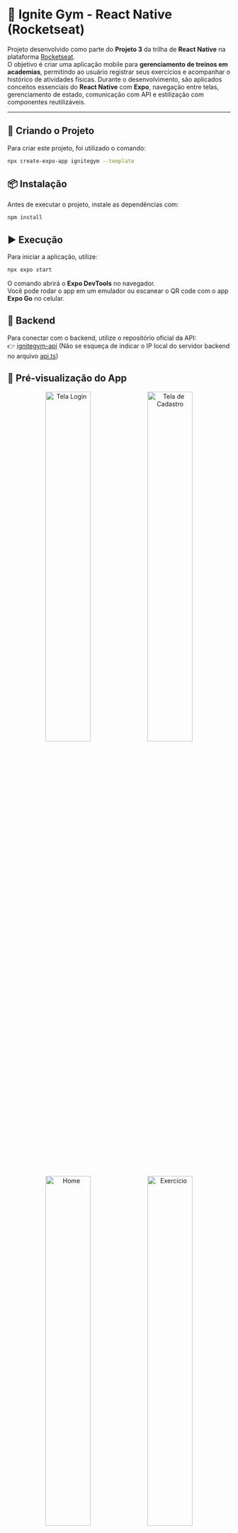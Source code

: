 # 🚀 Ignite Gym - React Native (Rocketseat)

Projeto desenvolvido como parte do **Projeto 3**  da trilha de **React Native** na plataforma [Rocketseat](https://www.rocketseat.com.br/).  
O objetivo é criar uma aplicação mobile para **gerenciamento de treinos em academias**, permitindo ao usuário registrar seus exercícios e acompanhar o histórico de atividades físicas. Durante o desenvolvimento, são aplicados conceitos essenciais do **React Native** com **Expo**, navegação entre telas, gerenciamento de estado, comunicação com API e estilização com componentes reutilizáveis.

---

## 📁 **Criando o Projeto**
Para criar este projeto, foi utilizado o comando:
```bash
npx create-expo-app ignitegym --template
```

## 📦 **Instalação**
Antes de executar o projeto, instale as dependências com:
```bash
npm install
```


## ▶️ **Execução**
Para iniciar a aplicação, utilize:
```bash
npx expo start
```

O comando abrirá o **Expo DevTools** no navegador.  
Você pode rodar o app em um emulador ou escanear o QR code com o app **Expo Go** no celular.


## 🔗 **Backend**
Para conectar com o backend, utilize o repositório oficial da API:  
👉 [ignitegym-api](https://github.com/orodrigogo/ignitegym-api)
(Não se esqueça de indicar o IP local do servidor backend no arquivo [api.ts](./src/services/api.ts))


## 📸 **Pré-visualização do App**

<p align="center">
  <img src="./assets/screenshot_01.png" alt="Tela Login" width="45%"/>
  <img src="./assets/screenshot_02.png" alt="Tela de Cadastro" width="45%"/>
</p>
<p align="center">
  <img src="./assets/screenshot_03.png" alt="Home" width="45%"/>
  <img src="./assets/screenshot_04.png" alt="Exercicio" width="45%"/>
</p>
<p align="center">
  <img src="./assets/screenshot_05.png" alt="Histórico" width="45%"/>
  <img src="./assets/screenshot_06.png" alt="Perfil" width="45%"/>
</p>

## 🛠️ **Tecnologias & Conceitos Aplicados**
- **Componentes Básicos**: View, Text, Image, TouchableOpacity, ScrollView
- **Estilização**: com **Gluestack UI** e **expo-google-fonts**
- **Navegação**: **React Navigation** com Stack e Bottom Tabs
- **Validação de Formulários**: **React Hook Form + Yup**
- **Armazenamento Local**: **Async Storage**
- **Consumo de API**: **Axios**
- **Manipulação de Imagens**: com **expo-image-picker** e **expo-file-system**
- **SVG como Componentes**: com **react-native-svg-transformer**


## 📦 **Recursos e Bibliotecas Utilizadas**

### [expo-google-fonts](https://docs.expo.dev/develop/user-interface/fonts/)
- Utilização de fontes personalizadas do Google (Roboto).
- Instalação:
  ```
  npx expo install expo-font @expo-google-fonts/roboto
  ```
- 🗓️ **Adicionado em:** 13/03/2025

### [gluestack](https://gluestack.io)
- Component Library para otimização e reutilização de código.
- Instalação:
  ```
  npm install @gluestack-ui/themed@1.1.34 @gluestack-style/react@1.0.57 @gluestack-ui/config@1.1.19 --legacy-peer-deps
  ```
- Correção de bugs:
  ```
  npm uninstall react-dom
  ```
- Dependências:
  ```
  npx expo install react-native-svg
  ```
- Observações: ejetar tema com `npx gluestack-ui-scripts eject-theme`  
- 🗓️ **Adicionado em:** 13/03/2025

### [react-native-svg-transformer](https://github.com/kristerkari/react-native-svg-transformer)
- Permite utilizar arquivos SVG como componentes.
- Instalação:
  ```
  npm install --save-dev react-native-svg-transformer --legacy-peer-deps
  ```
- Configurado em: [`metro.config.js`](./metro.config.js)  
- 🗓️ **Adicionado em:** 14/03/2025

### [react-navigation](https://reactnavigation.org/docs/getting-started)
- Gerenciamento de navegação.
- Instalação:
  ```
  npm install @react-navigation/native
  ```
- Dependências:
  ```
  npx expo install react-native-screens react-native-safe-area-context
  ```
- Estratégias:
  ```
  npm install @react-navigation/native-stack
  npm install @react-navigation/bottom-tabs
  ```
- 🗓️ **Adicionado em:** 14/03/2025

### [lucide-react-native](https://lucide.dev/guide/packages/lucide-react-native)
- Biblioteca moderna de ícones.
- Instalação:
  ```
  npm install lucide-react-native
  ```
- 🗓️ **Adicionado em:** 14/03/2025

### [expo-image-picker](https://docs.expo.dev/versions/latest/sdk/imagepicker/)
- Seleção de imagens do dispositivo.
- Instalação:
  ```
  npx expo install expo-image-picker
  ```
- 🗓️ **Adicionado em:** 09/04/2025

### [expo-file-system](https://docs.expo.dev/versions/latest/sdk/filesystem/)
- Manipulação de arquivos no dispositivo.
- Instalação:
  ```
  npx expo install expo-file-system
  ```
- 🗓️ **Adicionado em:** 09/04/2025

### [react-hook-form](https://react-hook-form.com)
- Manipulação de formulários com menos código e alta performance.
- Instalação:
  ```
  npm install react-hook-form
  ```
- 🗓️ **Adicionado em:** 09/04/2025

### [@hookform/resolvers + yup](https://react-hook-form.com/get-started#SchemaValidation)
- Integração com bibliotecas de validação.
- Instalação:
  ```
  npm install @hookform/resolvers yup
  ```
- 🗓️ **Adicionado em:** 09/04/2025

### [axios](https://axios-http.com/ptbr/docs/intro)
- Facilita requisições HTTP.
- Instalação:
  ```
  npm install axios
  ```
- 🗓️ **Adicionado em:** 11/04/2025

### [async-storage](https://docs.expo.dev/versions/latest/sdk/async-storage/)
- Armazenamento de dados localmente.
- Instalação:
  ```
  npx expo install @react-native-async-storage/async-storage
  ```
- 🗓️ **Adicionado em:** 11/04/2025


## 📌 Observações
- Em caso de erros na instalação, tente limpar os pacotes e reinstalar:
  ```
  rm -rf node_modules package-lock.json
  npm install
  ```


## 💡 **Sobre o Curso**
Projeto desenvolvido durante o curso de **React Native** na Rocketseat, com foco em práticas modernas de desenvolvimento mobile, organização de código e integração com API externa.


Feito com ❤️ por **Cesar August**